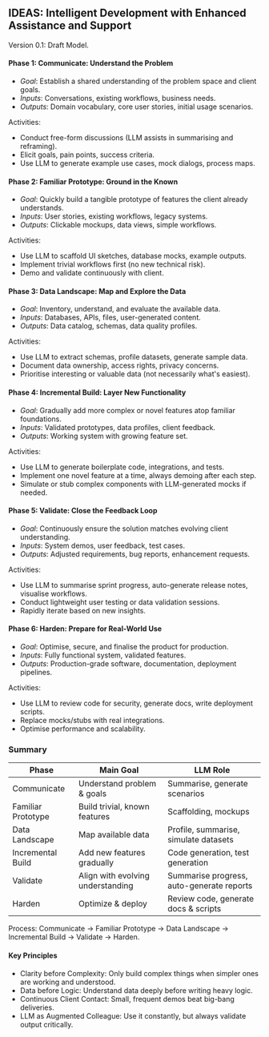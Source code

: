 
## IDEAS: Intelligent Development with Enhanced Assistance and Support

Version 0.1: Draft Model.


#### Phase 1: Communicate: Understand the Problem

* *Goal*: Establish a shared understanding of the problem space and client goals.
* *Inputs*: Conversations, existing workflows, business needs.
* *Outputs*: Domain vocabulary, core user stories, initial usage scenarios.

Activities:
- Conduct free-form discussions (LLM assists in summarising and reframing).
- Elicit goals, pain points, success criteria.
- Use LLM to generate example use cases, mock dialogs, process maps.


#### Phase 2: Familiar Prototype: Ground in the Known

* *Goal*: Quickly build a tangible prototype of features the client already understands.
* *Inputs*: User stories, existing workflows, legacy systems.
* *Outputs*: Clickable mockups, data views, simple workflows.

Activities:
- Use LLM to scaffold UI sketches, database mocks, example outputs.
- Implement trivial workflows first (no new technical risk).
- Demo and validate continuously with client.


#### Phase 3: Data Landscape: Map and Explore the Data

* *Goal*: Inventory, understand, and evaluate the available data.
* *Inputs*: Databases, APIs, files, user-generated content.
* *Outputs*: Data catalog, schemas, data quality profiles.

Activities:
- Use LLM to extract schemas, profile datasets, generate sample data.
- Document data ownership, access rights, privacy concerns.
- Prioritise interesting or valuable data (not necessarily what's easiest).


#### Phase 4: Incremental Build: Layer New Functionality

* *Goal*: Gradually add more complex or novel features atop familiar foundations.
* *Inputs*: Validated prototypes, data profiles, client feedback.
* *Outputs*: Working system with growing feature set.

Activities:
- Use LLM to generate boilerplate code, integrations, and tests.
- Implement one novel feature at a time, always demoing after each step.
- Simulate or stub complex components with LLM-generated mocks if needed.


#### Phase 5: Validate: Close the Feedback Loop

* *Goal*: Continuously ensure the solution matches evolving client understanding.
* *Inputs*: System demos, user feedback, test cases.
* *Outputs*: Adjusted requirements, bug reports, enhancement requests.

Activities:
- Use LLM to summarise sprint progress, auto-generate release notes, visualise workflows.
- Conduct lightweight user testing or data validation sessions.
- Rapidly iterate based on new insights.


#### Phase 6: Harden: Prepare for Real-World Use

* *Goal*: Optimise, secure, and finalise the product for production.
* *Inputs*: Fully functional system, validated features.
* *Outputs*: Production-grade software, documentation, deployment pipelines.

Activities:
- Use LLM to review code for security, generate docs, write deployment scripts.
- Replace mocks/stubs with real integrations.
- Optimise performance and scalability.


### Summary

|Phase	|Main Goal	|LLM Role|
|--|--|--|
|Communicate	|Understand problem & goals	|Summarise, generate scenarios|
|Familiar Prototype	|Build trivial, known features	|Scaffolding, mockups|
|Data Landscape	|Map available data	|Profile, summarise, simulate datasets|
|Incremental Build	|Add new features gradually	|Code generation, test generation|
|Validate	|Align with evolving understanding	|Summarise progress, auto-generate reports|
|Harden	|Optimize & deploy	|Review code, generate docs & scripts|

Process: Communicate → Familiar Prototype → Data Landscape → Incremental Build → Validate → Harden.


#### Key Principles
- Clarity before Complexity: Only build complex things when simpler ones are working and understood.
- Data before Logic: Understand data deeply before writing heavy logic.
- Continuous Client Contact: Small, frequent demos beat big-bang deliveries.
- LLM as Augmented Colleague: Use it constantly, but always validate output critically.

